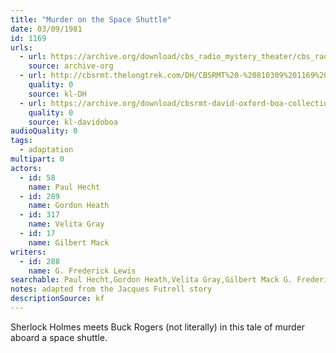 ```yaml
---
title: "Murder on the Space Shuttle"
date: 03/09/1981
id: 1169
urls: 
  - url: https://archive.org/download/cbs_radio_mystery_theater/cbs_radio_mystery_theater-1151-1200.zip/cbs_radio_mystery_theater-1151-1200%2Fcbsrmt_1169_murder_on_the_space_shuttle.mp3
    source: archive-org
  - url: http://cbsrmt.thelongtrek.com/DH/CBSRMT%20-%20810309%201169%20Murder%20on%20the%20Space%20Shuttle_dh.mp3
    quality: 0
    source: kl-DH
  - url: https://archive.org/download/cbsrmt-david-oxford-boa-collection/CBSRMT-810309-1169-Murder-on-the-Space-Shuttle-(32-22)-[2007]-{BoA}.mp3
    quality: 0
    source: kl-davidoboa
audioQuality: 0
tags: 
  - adaptation
multipart: 0
actors:  
  - id: 58
    name: Paul Hecht  
  - id: 289
    name: Gordon Heath  
  - id: 317
    name: Velita Gray  
  - id: 17
    name: Gilbert Mack
writers:  
  - id: 288
    name: G. Frederick Lewis
searchable: Paul Hecht,Gordon Heath,Velita Gray,Gilbert Mack G. Frederick Lewis
notes: adapted from the Jacques Futrell story
descriptionSource: kf
---
```

Sherlock Holmes meets Buck Rogers (not literally) in this tale of murder aboard a space shuttle.